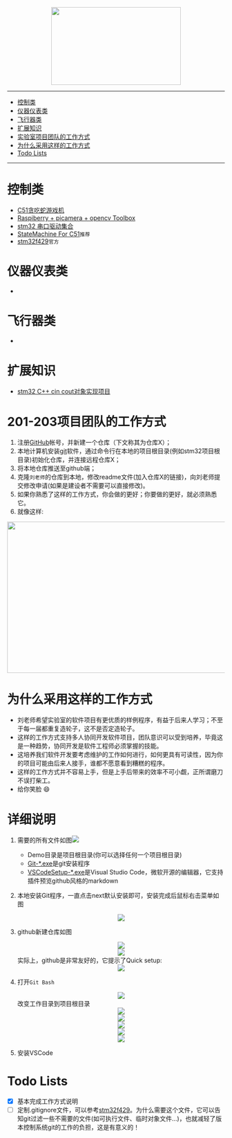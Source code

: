 <div align=center><img width="300" height="180" src="./pic.jpg"/></div>

---

- [控制类](#控制类)
- [仪器仪表类](#仪器仪表类)
- [飞行器类](#飞行器类)
- [扩展知识](#扩展知识)
- [实验室项目团队的工作方式](#实验室项目团队的工作方式)
- [为什么采用这样的工作方式](#为什么采用这样的工作方式)
- [Todo Lists](#todo-lists)
---
# 控制类
- [C51贪吃蛇游戏机](https://github.com/ywg121020/51_sanke_game)
- [Raspiberry + picamera + opencv Toolbox](https://github.com/IyangDc/py_opencv_tools.git)
- [stm32 串口驱动集合](https://github.com/zgpTree/stm32_serial_driver.git)
- [StateMachine For C51](https://github.com/zgpTree/c51_state_machine.git)`推荐`
- [stm32f429](https://github.com/MaJerle/stm32f429)`官方`

# 仪器仪表类
- 

# 飞行器类
-

# 扩展知识
- [stm32 C++ cin cout对象实现项目](https://github.com/zgpTree/stm32_cppTest)

# 201-203项目团队的工作方式
1. 注册[GitHub](https://github.com/)帐号，并新建一个仓库（下文称其为仓库X）；
2. 本地计算机安装[git](https://git-scm.com/downloads)软件，通过命令行在本地的项目根目录(例如stm32项目根目录)初始化仓库，并连接远程仓库X；
3. 将本地仓库推送至github端；
4. 克隆`刘老师`的仓库到本地，修改readme文件(加入仓库X的链接)，向刘老师提交修改申请(如果是建设者不需要可以直接修改)。
5. 如果你熟悉了这样的工作方式，你会做的更好；你要做的更好，就必须熟悉它。
6. 就像这样:
<div align=center><img width="800" height="350" src="./工作方式图解.png"/></div>

# 为什么采用这样的工作方式
- 刘老师希望实验室的软件项目有更优质的样例程序，有益于后来人学习；不至于每一届都重复造轮子，这不是否定造轮子。
- 这样的工作方式支持多人协同开发软件项目，团队意识可以受到培养，毕竟这是一种趋势，协同开发是软件工程师必须掌握的技能。
- 这培养我们软件开发要考虑维护的工作如何进行，如何更具有可读性，因为你的项目可能由后来人接手，谁都不愿意看到糟糕的程序。
- 这样的工作方式并不容易上手，但是上手后带来的效率不可小觑，正所谓磨刀不误打柴工。
- 给你笑脸 :smile:

# 详细说明
1. 需要的所有文件如图![](./picture/需要的文件.png)

    - Demo目录是项目根目录(你可以选择任何一个项目根目录)
    - [Git-*.exe](https://git-scm.com/downloads)是git安装程序
    - [VSCodeSetup-*.exe](https://git-scm.com/downloads)是Visual Studio Code，微软开源的编辑器，它支持插件预览github风格的markdown

2. 本地安装Git程序，一直点击next默认安装即可，安装完成后鼠标右击菜单如图
    <div align=center><img src="./picture/鼠标右击菜单.png"/></div>

3. github新建仓库如图
    <div align=center><img src="./picture/1-new repo.png"/></div>
    <div align=center><img src="./picture/2-new repo.png"/></div>
    实际上，github是非常友好的，它提示了Quick setup:
    <div align=center><img src="./picture/3-new repo.png"/></div>
4. 打开`Git Bash`
    <div align=center><img src="./picture/gitBash.png"/></div>
    改变工作目录到项目根目录
    <div align=center><img src="./picture/gitbashCommand.png"/></div>
    <div align=center><img src="./picture/gitbashCommand2.png"/></div>
    <div align=center><img src="./picture/gitbashCommand3.png"/></div>
    <div align=center><img src="./picture/gitbashCommand4.png"/></div>
    <div align=center><img src="./picture/gitbashCommand4.png"/></div>
5. 安装VSCode
# Todo Lists
- [x] 基本完成工作方式说明
- [ ] 定制.gitignore文件，可以参考[stm32f429](https://github.com/MaJerle/stm32f429)。为什么需要这个文件，它可以告知git过滤一些不需要的文件(如可执行文件、临时对象文件...)，也就减轻了版本控制系统git的工作的负担，这是有意义的！
